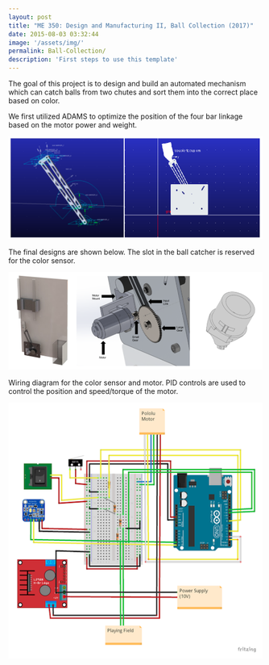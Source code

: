 ```yaml
---
layout: post
title: "ME 350: Design and Manufacturing II, Ball Collection (2017)"
date: 2015-08-03 03:32:44
image: '/assets/img/'
permalink: Ball-Collection/
description: 'First steps to use this template'
---
```


<p align="left"> 
The goal of this project is to design and build an automated mechanism which can catch balls from two chutes and sort them into the correct place based on color.

We first utilized ADAMS to optimize the position of the four bar linkage based on the motor power and weight.

![Table_1](/assets/img/bc_1.png)

The final designs are shown below. The slot in the ball catcher is reserved for the color sensor.

![Design](/assets/img/bc_2.png)

Wiring diagram for the color sensor and motor. PID controls are used to control the position and speed/torque of the motor.

![Tipping](/assets/img/bc_3.png)

</p>


